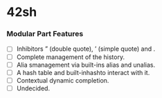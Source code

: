 # 42sh

### Modular Part Features
- [ ] Inhibitors ” (double quote), ’ (simple quote) and \.  
- [ ] Complete management of the history.  
- [ ] Alia smanagement via built-ins alias and unalias.
- [ ] A hash table and built-inhashto interact with it.
- [ ] Contextual dynamic completion.  
- [ ] Undecided.
